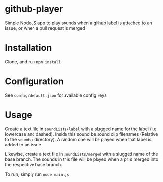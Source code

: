 # github-player
Simple NodeJS app to play sounds when a github label is attached to an issue, or when a pull request is merged

# Installation

Clone, and run `npm install`

# Configuration

See `config/default.json` for available config keys

# Usage

Create a text file in `soundLists/label` with a slugged name for the label (i.e. lowercase and dashed). Inside this sound be sound clip filenames (Relative to the `sounds/` directory).
A random one will be played when that label is added to an issue.

Likewise, create a text file in `soundLists/merged` with a slugged name of the base branch. The sounds in this file will be played when a pr is merged into the respective base branch.

To run, simply run `node main.js`
